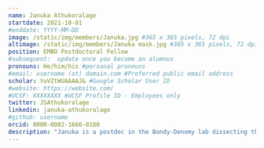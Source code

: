 ```yaml
---
name: Januka Athukoralage
startdate: 2021-10-01
#enddate: YYYY-MM-DD
image: /static/img/members/Januka.jpg #365 x 365 pixels, 72 dpi
altimage: /static/img/members/Januka mask.jpg #365 x 365 pixels, 72 dpi
position: EMBO Postdoctoral Fellow
#subsequent:  update once you become an alumnus
pronouns: He/him/his #personal pronouns
#email: username (at) domain.com #Preferred public email address
scholar: YuVZtWUAAAAJ& #Google Scholar User ID
#website: https://website.com/
#UCSF: XXXXXXXX #UCSF Profile ID - Employees only
twitter: JSAthukoralage
linkedin: januka-athukoralage
#github: username
orcid: 0000-0002-1666-0180
description: "Januka is a postdoc in the Bondy-Denomy lab dissecting the immune biology of Acinetobacter baumannii using Cas3 technology, although his one true love remains Sulfolobus solfataricus. Januka hails from tropical Sri Lanka, he grew up in the suburbs of London and considers himself equally Scottish since he obtained both his undergraduate and PhD degree from the University of St Andrews in the cold north. Consequently, you’ll see him skipping merrily about when it’s dark and cold in San Francisco. Januka completed his PhD under the supervision of [Prof. Malcolm White](https://risweb.st-andrews.ac.uk/portal/en/persons/malcolm-white(7d4c564b-948c-4c1f-ae76-50e5da2ced93).html), focusing on type III CRISPR-Cas systems and cyclic nucleotide signaling and discovered a new class of enzyme called ring nucleases. In his free time, he likes to re-watch old sci-fi movies, discover new independent films, catch up with friends, drink tea while mulling over whether Alan Hollinghurst or Hanya Yanagihara is the better author, and take care of his tropical fish."
---
```

